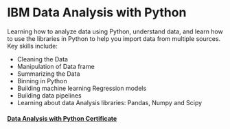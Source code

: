 # IBM Data Analysis with Python

Learning how to analyze data using Python, understand data, and learn how to use the libraries in Python to help you import data from multiple sources. 
Key skills include:
-	Cleaning the Data 
-	Manipulation of Data frame
-	Summarizing the Data 
-	Binning in Python
-	Building machine learning Regression models 
-	Building data pipelines 
-	Learning about data Analysis libraries: Pandas, Numpy and Scipy


#### [Data Analysis with Python Certificate](https://www.coursera.org/account/accomplishments/certificate/EV24UGN347M9)
